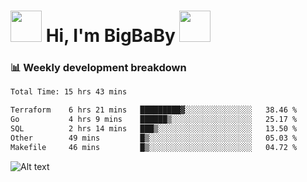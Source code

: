 <!-- Title -->
<h1>
    <img src="https://media.tenor.com/TlyRveJkgo4AAAAi/cloud-cloud-strife.gif" width="50"/>
    Hi, I'm BigBaBy
    <img src="https://media.tenor.com/TlyRveJkgo4AAAAi/cloud-cloud-strife.gif" width="50"/>
</h1>

<h3> 📊 Weekly development breakdown </h3>
<!-- waka-readme-stats -->

<!--START_SECTION:waka-->

```txt
Total Time: 15 hrs 43 mins

Terraform    6 hrs 21 mins   █████████▓░░░░░░░░░░░░░░░   38.46 %
Go           4 hrs 9 mins    ██████▒░░░░░░░░░░░░░░░░░░   25.17 %
SQL          2 hrs 14 mins   ███▒░░░░░░░░░░░░░░░░░░░░░   13.50 %
Other        49 mins         █▒░░░░░░░░░░░░░░░░░░░░░░░   05.03 %
Makefile     46 mins         █▒░░░░░░░░░░░░░░░░░░░░░░░   04.72 %
```

<!--END_SECTION:waka-->

![Alt text](https://spotify-recently-played-readme.vercel.app/api?user=21b7yx6vkj66csord5swswvza&count=10&width=1000)
